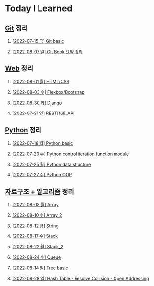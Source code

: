 # Today I Learned

## [Git](/Git) 정리

1. [[2022-07-15 금] Git basic](./Git/0715_Git_basic.md)


2. [[2022-08-07 일] Git Book 요약 정리](https://github.com/kimsixsue/CS-Study/blob/master/kimsixsue/Git_GitHub.md)


## [Web](/Web) 정리

1. [[2022-08-01 월] HTML/CSS](./Web/0801_HTML_CSS.md)

2. [[2022-08-03 수] Flexbox/Bootstrap](./Web/0803_Flexbox_Bootstrap.md)

3. [[2022-08-30 화] Django](./Web/0830_Django.md)


4. [[2022-07-31 일] REST[ful]_API](https://github.com/kimsixsue/CS-Study/blob/master/kimsixsue/RESTful_API.md)

## [Python](/Python) 정리

1. [[2022-07-18 월] Python basic](./Python/0718_Python_basic.md)

2. [[2022-07-20 수] Python control iteration function module](./Python/0720_control_iteration_function_module.md)

3. [[2022-07-25 월] Python data structure](./Python/0725_data_structure.md)

4. [[2022-07-27 수] Python OOP](./Python/0727_OOP.md)


## [자료구조 + 알고리즘](/Algorithm) 정리

1. [[2022-08-08 월] Array](./Algorithm/0808_Array.md)

2. [[2022-08-10 수] Array_2](./Algorithm/0810_Array_2.md)


3. [[2022-08-12 금] String](./Algorithm/0812_String.md)


4. [[2022-08-17 수] Stack](./Algorithm/0817_Stack.md)

5. [[2022-08-22 월] Stack_2](./Algorithm/0822_Stack_2.md)


6. [[2022-08-24 수] Queue](./Algorithm/0824_Queue.md)


7. [[2022-08-14 일] Tree basic](https://github.com/kimsixsue/CS-Study/blob/master/kimsixsue/Tree.md)


8. [[2022-08-28 일] Hash Table - Resolve Collision - Open Addressing](https://github.com/kimsixsue/CS-Study/blob/master/kimsixsue/Open_Addressing.md)